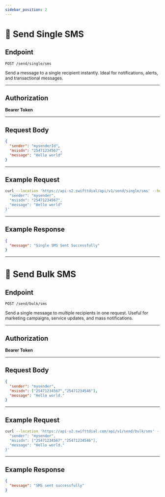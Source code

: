 ```yaml
---
sidebar_position: 2
---
```


# 📩 Send Single SMS

## Endpoint
`POST /send/single/sms`

Send a message to a single recipient instantly. Ideal for notifications, alerts, and transactional messages.

---

## Authorization
**Bearer Token**

---

## Request Body
```json
{
  "sender": "mysenderId",
  "msisdn": "25471234567",
  "message": "Hello world"
}
```

---

## Example Request
```bash
curl --location 'https://api-v2.swifttdial/api/v1/send/single/sms' --header 'Authorization: Bearer <token>' --data '{
  "sender": "mysender",
  "msisdn": "25471234567",
  "message": "Hello world"
}'
```

---

## Example Response
```json
{
  "message": "Single SMS Sent Successfully"
}
```

---

# 📢 Send Bulk SMS

## Endpoint
`POST /send/bulk/sms`

Send a single message to multiple recipients in one request. Useful for marketing campaigns, service updates, and mass notifications.

---

## Authorization
**Bearer Token**

---

## Request Body
```json
{
  "sender": "mysender",
  "msisdn": ["25471234567","25471234546"],
  "message": "Hello world."
}
```

---

## Example Request
```bash
curl --location 'https://api-v2.swifttdial.com/api/v1/send/bulk/sms' --header 'Authorization: Bearer <token>' --data '{
  "sender": "mysender",
  "msisdn": ["25471234567","25471234546"],
  "message": "Hello world."
}'
```

---

## Example Response
```json
{
  "message": "SMS sent successfully"
}
```
